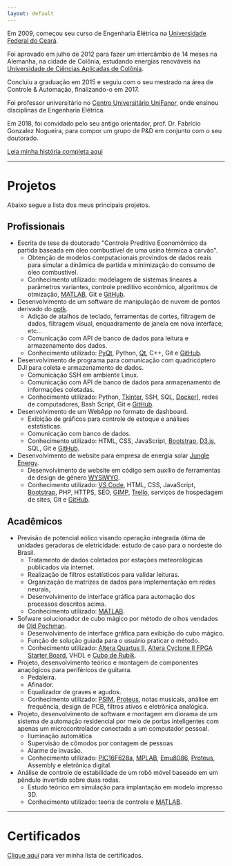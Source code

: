```yaml
---
layout: default
---
```


Em 2009, começou seu curso de Engenharia Elétrica na [Universidade Federal do Ceará](https://www.ufc.br/).

Foi aprovado em julho de 2012 para fazer um intercâmbio de 14 meses na Alemanha, na cidade de Colônia, estudando energias renováveis na [Universidade de Ciências Aplicadas de Colônia](https://www.th-koeln.de/en/homepage_26.php).

Concluiu a graduação em 2015 e seguiu com o seu mestrado na área de Controle & Automação, finalizando-o em 2017.

Foi professor universitário no [Centro Universitário UniFanor](https://www.unifanor.edu.br/unifanor), onde ensinou disciplinas de Engenharia Elétrica.

Em 2018, foi convidado pelo seu antigo orientador, prof. Dr. Fabrício Gonzalez Nogueira, para compor um grupo de P&D em conjunto com o seu doutorado.

[Leia minha história completa aqui](./about.html)

---

# Projetos
Abaixo segue a lista dos meus principais projetos.

## Profissionais
- Escrita de tese de doutorado "Controle Preditivo Economômico da partida baseada em óleo combustível de uma usina térmica a carvão".
  - Obtenção de modelos computacionais provindos de dados reais para simular a dinâmica de partida e minimização do consumo de óleo combustível.
  - Conhecimento utilizado: modelagem de sistemas lineares a parâmetros variantes, controle preditivo econômico, algoritmos de otmização, [MATLAB](https://www.mathworks.com/products/matlab.html), Git e [GitHub](https://github.com/).
- Desenvolvimento de um software de manipulação de nuvem de pontos derivado do [pptk](https://github.com/heremaps/pptk).
  - Adição de atalhos de teclado, ferramentas de cortes, filtragem de dados, filtragem visual, enquadramento de janela em nova interface, etc...
  - Comunicação com API de banco de dados para leitura e armazenamento dos dados.
  - Conhecimento utilizado: [PyQt](https://riverbankcomputing.com/software/pyqt/download), Python, [Qt](https://www.qt.io/), C++, Git e [GitHub](https://github.com/).
- Desenvolvimento de programa para comunicação com quadricóptero DJI para coleta e armazenamento de dados.
  - Comunicação SSH em ambiente Linux.
  - Comunicação com API de banco de dados para armazenamento de informações coletadas.
  - Conhecimento utilizado: Python, [Tkinter](https://docs.python.org/3/library/tkinter.html), SSH, SQL, [Docker](https://www.docker.com/)], redes de computadores, Bash Script, Git e [GitHub](https://github.com/).
- Desenvolvimento de um WebApp no formato de dashboard.
  - Exibição de gráficos para controle de estoque e análises estatísticas.
  - Comunicação com banco de dados.
  - Conhecimento utilizado: HTML, CSS, JavaScript, [Bootstrap](https://getbootstrap.com/), [D3.js](https://d3js.org/), SQL, Git e [GitHub](https://github.com/).
- Desenvolvimento de website para empresa de energia solar [Jungle Energy](http://jungleenergy.com.br).
  - Desenvolvimento de website em código sem auxílio de ferramentas de design de gênero [WYSIWYG](https://en.m.wikipedia.org/wiki/WYSIWYG).
  - Conhecimento utilizado: [VS Code](https://code.visualstudio.com/), HTML, CSS, JavaScript, [Bootstrap](https://getbootstrap.com/), PHP, HTTPS, SEO, [GIMP](https://www.gimp.org/), [Trello](https://trello.com/), serviços de hospedagem de sites, Git e [GitHub](https://github.com/).

## Acadêmicos
- Previsão de potencial eólico visando operação integrada ótima de unidades geradoras de eletricidade: estudo de caso para o nordeste do Brasil.
  - Tratamento de dados coletados por estações meteorológicas publicados via internet.
  - Realização de filtros estatísticos para validar leituras.
  - Organização de matrizes de dados para implementação em redes neurais,
  - Desenvolvimento de interface gráfica para automação dos processos descritos acima.
  - Conhecimento utilizado: [MATLAB](https://www.mathworks.com/products/matlab.html).
- Sofware solucionador de cubo mágico por método de olhos vendados de [Old Pochman](https://www.speedcubereview.com/blind-solving-algorithms.html).
  - Desenvolvimento de interface gráfica para exibição do cubo mágico.
  - Função de solução guiada para o usuário praticar o método.
  - Conhecimento utilizado: [Altera Quartus II](https://www.intel.com/content/dam/www/programmable/us/en/pdfs/literature/manual/intro_to_quartus2.pdf), [Altera Cyclone II FPGA Starter Board](https://www.terasic.com.tw/cgi-bin/page/archive.pl?Language=English&CategoryNo=56&No=121), VHDL e [Cubo de Rubik](https://pt.wikipedia.org/wiki/Cubo_de_Rubik).
- Projeto, desenvolvimento teórico e montagem de componentes anaçógicos para periféricos de guitarra.
  - Pedaleira.
  - Afinador.
  - Equalizador de graves e agudos.
  - Conhecimento utilizado: [PSIM](https://powersimtech.com/products/psim/capabilities-applications/), [Proteus](https://www.labcenter.com/), notas musicais, análise em frequência, design de PCB, filtros ativos e eletrônica analógica.
- Projeto, desenvolvimento de software e montagem em diorama de um sistema de automação residencial por meio de portas inteligentes com apenas um microcontrolador conectado a um computador pessoal.
  - Iluminação automática
  - Supervisão de cômodos por contagem de pessoas
  - Alarme de invasão.
  - Conhecimento utilizado: [PIC16F628a](https://www.microchip.com/en-us/product/PIC16F628A), [MPLAB](https://www.microchip.com/en-us/tools-resources/develop/mplab-x-ide), [Emu8086](https://emu8086.en.lo4d.com), [Proteus](https://www.labcenter.com/), Assembly e eletrônica digital.
- Análise de controle de estabilidade de um robô móvel baseado em um pêndulo invertido sobre duas rodas.
  - Estudo teórico em simulação para implantação em modelo impresso 3D.
  - Conhecimento utilizado: teoria de controle e [MATLAB](https://www.mathworks.com/products/matlab.html).

---

# Certificados
[Clique aqui](./certificates) para ver minha lista de certificados.
